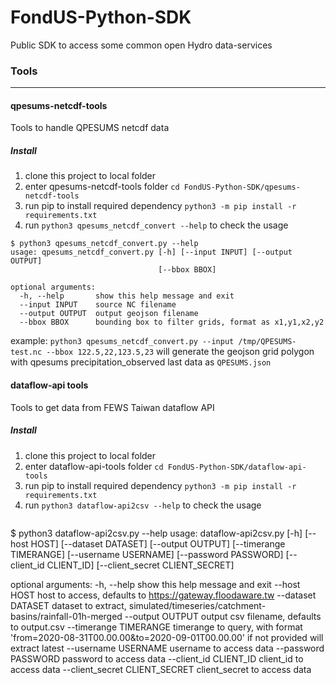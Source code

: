 # FondUS-Python-SDK
Public SDK to access some common open Hydro data-services

### Tools
----
#### qpesums-netcdf-tools

Tools to handle QPESUMS netcdf data

##### Install
1. clone this project to local folder
2. enter qpesums-netcdf-tools folder `cd FondUS-Python-SDK/qpesums-netcdf-tools`
3. run pip to install required dependency `python3 -m pip install -r requirements.txt`
4. run `python3 qpesums_netcdf_convert --help` to check the usage
```
$ python3 qpesums_netcdf_convert.py --help
usage: qpesums_netcdf_convert.py [-h] [--input INPUT] [--output OUTPUT]
                                 [--bbox BBOX]

optional arguments:
  -h, --help       show this help message and exit
  --input INPUT    source NC filename
  --output OUTPUT  output geojson filename
  --bbox BBOX      bounding box to filter grids, format as x1,y1,x2,y2
```

example: `python3 qpesums_netcdf_convert.py --input /tmp/QPESUMS-test.nc --bbox 122.5,22,123.5,23` will generate the geojson grid polygon with qpesums precipitation_observed last data as `QPESUMS.json`


#### dataflow-api tools

Tools to get data from FEWS Taiwan dataflow API

##### Install
1. clone this project to local folder
2. enter dataflow-api-tools folder `cd FondUS-Python-SDK/dataflow-api-tools`
3. run pip to install required dependency `python3 -m pip install -r requirements.txt`
4. run `python3 dataflow-api2csv --help` to check the usage
```
```
$ python3 dataflow-api2csv.py --help
usage: dataflow-api2csv.py [-h] [--host HOST] [--dataset DATASET] [--output OUTPUT] [--timerange TIMERANGE] [--username USERNAME] [--password PASSWORD]
                           [--client_id CLIENT_ID] [--client_secret CLIENT_SECRET]

optional arguments:
  -h, --help            show this help message and exit
  --host HOST           host to access, defaults to https://gateway.floodaware.tw
  --dataset DATASET     dataset to extract, simulated/timeseries/catchment-basins/rainfall-01h-merged
  --output OUTPUT       output csv filename, defaults to output.csv
  --timerange TIMERANGE
                        timerange to query, with format 'from=2020-08-31T00.00.00&to=2020-09-01T00.00.00' if not provided will extract latest
  --username USERNAME   username to access data
  --password PASSWORD   password to access data
  --client_id CLIENT_ID
                        client_id to access data
  --client_secret CLIENT_SECRET
                        client_secret to access data

```
